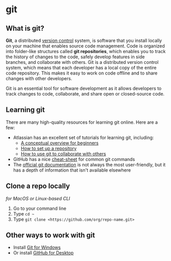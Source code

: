 # git

## What is git?

**Git**, a distributed [version control](https://en.wikipedia.org/wiki/Version_control) system, is software that you install locally on your machine that enables source code management. Code is organized into folder-like structures called **git repositories**, which enables you to track the history of changes to the code, safely develop features in side branches, and collaborate with others. Git is a distributed version control system, which means that each developer has a local copy of the entire code repository. This makes it easy to work on code offline and to share changes with other developers.

Git is an essential tool for software development as it allows developers to track changes to code, collaborate, and share open or closed-source code.

## Learning git

There are many high-quality resources for learning git online. Here are a few:

- Atlassian has an excellent set of tutorials for learning git, including:
  - [A conceptual overview for beginners](https://www.atlassian.com/git/tutorials/what-is-version-control)
  - [How to set up a repository](https://www.atlassian.com/git/tutorials/setting-up-a-repository)
  - [How to use git to collaborate with others](https://www.atlassian.com/git/tutorials/syncing)
- GitHub has a nice [cheat-sheet](https://education.github.com/git-cheat-sheet-education.pdf) for common git commands
- The [official git documentation](https://git-scm.com/doc) is not always the most user-friendly, but it has a depth of information that isn't available elsewhere

## Clone a repo locally

*for MacOS or Linux-based CLI*

1. Go to your command line
2. Type `cd ~`
3. Type `git clone <https://github.com/org/repo-name.git>`

## Other ways to work with git

- Install [Git for Windows](https://git-scm.com/downloads)
- Or install [GitHub for Desktop](https://desktop.github.com/)
